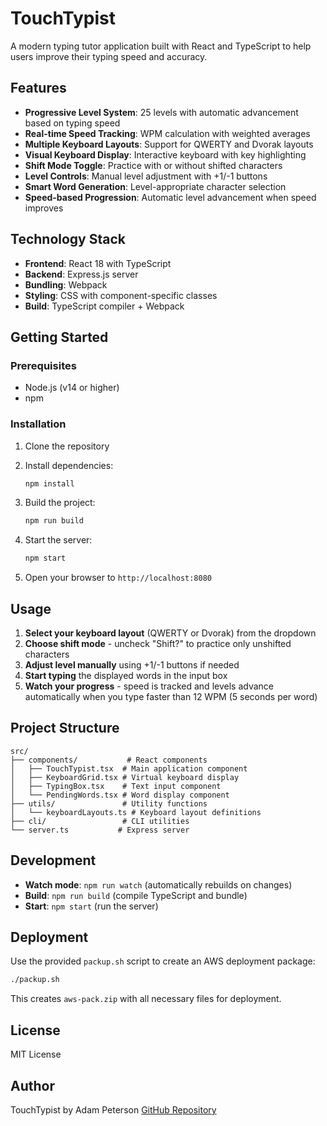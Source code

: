 # TouchTypist

A modern typing tutor application built with React and TypeScript to help users improve their typing speed and accuracy.

## Features

- **Progressive Level System**: 25 levels with automatic advancement based on typing speed
- **Real-time Speed Tracking**: WPM calculation with weighted averages
- **Multiple Keyboard Layouts**: Support for QWERTY and Dvorak layouts
- **Visual Keyboard Display**: Interactive keyboard with key highlighting
- **Shift Mode Toggle**: Practice with or without shifted characters
- **Level Controls**: Manual level adjustment with +1/-1 buttons
- **Smart Word Generation**: Level-appropriate character selection
- **Speed-based Progression**: Automatic level advancement when speed improves

## Technology Stack

- **Frontend**: React 18 with TypeScript
- **Backend**: Express.js server
- **Bundling**: Webpack
- **Styling**: CSS with component-specific classes
- **Build**: TypeScript compiler + Webpack

## Getting Started

### Prerequisites

- Node.js (v14 or higher)
- npm

### Installation

1. Clone the repository
2. Install dependencies:
   ```bash
   npm install
   ```

3. Build the project:
   ```bash
   npm run build
   ```

4. Start the server:
   ```bash
   npm start
   ```

5. Open your browser to `http://localhost:8080`

## Usage

1. **Select your keyboard layout** (QWERTY or Dvorak) from the dropdown
2. **Choose shift mode** - uncheck "Shift?" to practice only unshifted characters
3. **Adjust level manually** using +1/-1 buttons if needed
4. **Start typing** the displayed words in the input box
5. **Watch your progress** - speed is tracked and levels advance automatically when you type faster than 12 WPM (5 seconds per word)

## Project Structure

```
src/
├── components/           # React components
│   ├── TouchTypist.tsx  # Main application component
│   ├── KeyboardGrid.tsx # Virtual keyboard display
│   ├── TypingBox.tsx    # Text input component
│   └── PendingWords.tsx # Word display component
├── utils/               # Utility functions
│   └── keyboardLayouts.ts # Keyboard layout definitions
├── cli/                 # CLI utilities
└── server.ts           # Express server
```

## Development

- **Watch mode**: `npm run watch` (automatically rebuilds on changes)
- **Build**: `npm run build` (compile TypeScript and bundle)
- **Start**: `npm start` (run the server)

## Deployment

Use the provided `packup.sh` script to create an AWS deployment package:

```bash
./packup.sh
```

This creates `aws-pack.zip` with all necessary files for deployment.

## License

MIT License

## Author

TouchTypist by Adam Peterson
[GitHub Repository](https://github.com/alphaetapi-ai/touch-typist)